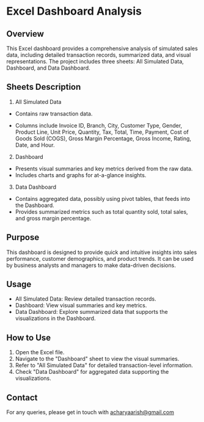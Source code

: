 # Excel Dashboard Analysis
## Overview
This Excel dashboard provides a comprehensive analysis of simulated sales data, including detailed transaction records, summarized data, and visual representations. The project includes three sheets: All Simulated Data, Dashboard, and Data Dashboard.

## Sheets Description

1. All Simulated Data

- Contains raw transaction data.

- Columns include Invoice ID, Branch, City, Customer Type, Gender, Product Line, Unit Price, Quantity, Tax, Total, Time, Payment, Cost of Goods Sold (COGS), Gross Margin Percentage, Gross Income, Rating, Date, and Hour.

2. Dashboard

- Presents visual summaries and key metrics derived from the raw data.
- Includes charts and graphs for at-a-glance insights.

3. Data Dashboard

- Contains aggregated data, possibly using pivot tables, that feeds into the Dashboard.
- Provides summarized metrics such as total quantity sold, total sales, and gross margin percentage.

## Purpose

This dashboard is designed to provide quick and intuitive insights into sales performance, customer demographics, and product trends. It can be used by business analysts and managers to make data-driven decisions.

## Usage

- All Simulated Data: Review detailed transaction records.
- Dashboard: View visual summaries and key metrics.
- Data Dashboard: Explore summarized data that supports the visualizations in the Dashboard.

## How to Use

1. Open the Excel file.
2. Navigate to the "Dashboard" sheet to view the visual summaries.
3. Refer to "All Simulated Data" for detailed transaction-level information.
4. Check "Data Dashboard" for aggregated data supporting the visualizations.
   
## Contact
For any queries, please get in touch with acharyaarish@gmail.com

